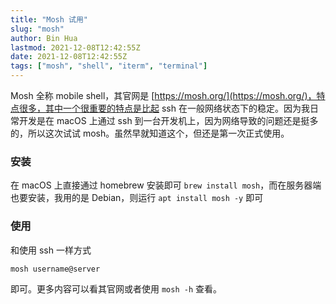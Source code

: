 ```yaml
---
title: "Mosh 试用"
slug: "mosh"
author: Bin Hua
lastmod: 2021-12-08T12:42:55Z
date: 2021-12-08T12:42:55Z
tags: ["mosh", "shell", "iterm", "terminal"]
---
```


Mosh 全称 mobile shell，其官网是 [https://mosh.org/](https://mosh.org/)，特点很多，其中一个很重要的特点是比起 ssh 在一般网络状态下的稳定。因为我日常开发是在 macOS 上通过 ssh 到一台开发机上，因为网络导致的问题还是挺多的，所以这次试试 mosh。虽然早就知道这个，但还是第一次正式使用。

### 安装

在 macOS 上直接通过 homebrew 安装即可 `brew install mosh`，而在服务器端也要安装，我用的是 Debian，则运行 `apt install mosh -y` 即可

### 使用

和使用 ssh 一样方式

```
mosh username@server
```

即可。更多内容可以看其官网或者使用 `mosh -h` 查看。
